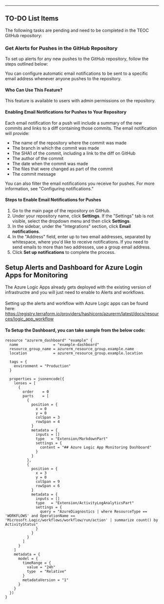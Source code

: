 ---

## TO-DO List Items

The following tasks are pending and need to be completed in the TEOC GitHub repository:

### Get Alerts for Pushes in the GitHub Repository

To set up alerts for any new pushes to the GitHub repository, follow the steps outlined below:

You can configure automatic email notifications to be sent to a specific email address whenever anyone pushes to the repository.

#### Who Can Use This Feature?

This feature is available to users with admin permissions on the repository.

#### Enabling Email Notifications for Pushes to Your Repository

Each email notification for a push will include a summary of the new commits and links to a diff containing those commits. The email notification will provide:

- The name of the repository where the commit was made
- The branch in which the commit was made
- The SHA1 of the commit, including a link to the diff on GitHub
- The author of the commit
- The date when the commit was made
- The files that were changed as part of the commit
- The commit message

You can also filter the email notifications you receive for pushes. For more information, see "Configuring notifications."

#### Steps to Enable Email Notifications for Pushes

1. Go to the main page of the repository on GitHub.
2. Under your repository name, click **Settings**. If the "Settings" tab is not visible, select the dropdown menu and then click **Settings**.
3. In the sidebar, under the "Integrations" section, click **Email notifications**.
4. In the "Address" field, enter up to two email addresses, separated by whitespace, where you'd like to receive notifications. If you need to send emails to more than two addresses, use a group email address.
5. Click **Set up notifications** to complete the process.

## Setup Alerts and Dashboard for Azure Login Apps for Monitoring

The Azure Logic Apps already gets deployed with the existing version of infrastructre and you will just need to enable to Alerts and workflows.

####

Setting up the alerts and workflow with Azure Logic apps can be found here: https://registry.terraform.io/providers/hashicorp/azurerm/latest/docs/resources/logic_app_workflow

#### To Setup the Dashboard, you can take sample from the below code: 

```
resource "azurerm_dashboard" "example" {
  name                = "example-dashboard"
  resource_group_name = azurerm_resource_group.example.name
  location            = azurerm_resource_group.example.location

  tags = {
    environment = "Production"
  }

  properties = jsonencode({
    lenses = [
      {
        order    = 0
        parts    = [
          {
            position = {
              x = 0
              y = 0
              colSpan = 3
              rowSpan = 4
            }
            metadata = {
              inputs = []
              type   = "Extension/MarkdownPart"
              settings = {
                content = "## Azure Logic App Monitoring Dashboard"
              }
            }
          },
          {
            position = {
              x = 3
              y = 0
              colSpan = 9
              rowSpan = 6
            }
            metadata = {
              inputs = []
              type   = "Extension/ActivityLogAnalyticsPart"
              settings = {
                query = "AzureDiagnostics | where ResourceType == 'WORKFLOWS' and OperationName == 'Microsoft.Logic/workflows/workflow/run/action' | summarize count() by ActivityStatus"
              }
            }
          }
        ]
      }
    ]
    metadata = {
      model = {
        timeRange = {
          value = "24h"
          type  = "Relative"
        }
        metadataVersion = "1"
      }
    }
  })
}
```
